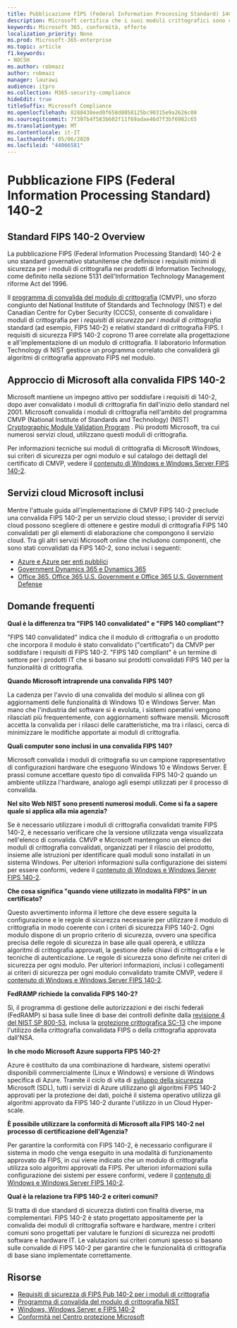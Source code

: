 ```yaml
---
title: Pubblicazione FIPS (Federal Information Processing Standard) 140-2
description: Microsoft certifica che i suoi moduli crittografici sono conformi allo standard di elaborazione delle informazioni federali degli Stati Uniti.
keywords: Microsoft 365, conformità, offerte
localization_priority: None
ms.prod: Microsoft-365-enterprise
ms.topic: article
f1.keywords:
- NOCSH
ms.author: robmazz
author: robmazz
manager: laurawi
audience: itpro
ms.collection: M365-security-compliance
hideEdit: true
titleSuffix: Microsoft Compliance
ms.openlocfilehash: 8288438eed0f658d8058125bc90315e9a2626c08
ms.sourcegitcommit: 7f307b4f583b602f11f69adae46d7f3bf6982c65
ms.translationtype: MT
ms.contentlocale: it-IT
ms.lasthandoff: 05/06/2020
ms.locfileid: "44066581"
---
```

# <a name="federal-information-processing-standard-fips-publication-140-2"></a>Pubblicazione FIPS (Federal Information Processing Standard) 140-2

## <a name="fips-140-2-standard-overview"></a>Standard FIPS 140-2 Overview

La pubblicazione FIPS (Federal Information Processing Standard) 140-2 è uno standard governativo statunitense che definisce i requisiti minimi di sicurezza per i moduli di crittografia nei prodotti di Information Technology, come definito nella sezione 5131 dell'Information Technology Management riforme Act del 1996.

Il [programma di convalida del modulo di crittografia](https://csrc.nist.gov/Projects/cryptographic-module-validation-program) (CMVP), uno sforzo congiunto del National Institute of Standards and Technology (NIST) e del Canadian Centre for Cyber Security (CCCS), consente di convalidare i moduli di crittografia per i *requisiti di sicurezza per i moduli di crittografia* standard (ad esempio, FIPS 140-2) e relativi standard di crittografia FIPS. I requisiti di sicurezza FIPS 140-2 coprono 11 aree correlate alla progettazione e all'implementazione di un modulo di crittografia. Il laboratorio Information Technology di NIST gestisce un programma correlato che convaliderà gli algoritmi di crittografia approvato FIPS nel modulo.

## <a name="microsofts-approach-to-fips-140-2-validation"></a>Approccio di Microsoft alla convalida FIPS 140-2

Microsoft mantiene un impegno attivo per soddisfare i requisiti di 140-2, dopo aver convalidato i moduli di crittografia fin dall'inizio dello standard nel 2001. Microsoft convalida i moduli di crittografia nell'ambito del programma CMVP (National Institute of Standards and Technology) (NIST) [Cryptographic Module Validation Program](https://csrc.nist.gov/Projects/cryptographic-module-validation-program) . Più prodotti Microsoft, tra cui numerosi servizi cloud, utilizzano questi moduli di crittografia.

Per informazioni tecniche sui moduli di crittografia di Microsoft Windows, sui criteri di sicurezza per ogni modulo e sul catalogo dei dettagli del certificato di CMVP, vedere il [contenuto di Windows e Windows Server FIPS 140-2](https://aka.ms/AA6ehud).

## <a name="microsoft-in-scope-cloud-services"></a>Servizi cloud Microsoft inclusi

Mentre l'attuale guida all'implementazione di CMVP FIPS 140-2 preclude una convalida FIPS 140-2 per un servizio cloud stesso; i provider di servizi cloud possono scegliere di ottenere e gestire moduli di crittografia FIPS 140 convalidati per gli elementi di elaborazione che compongono il servizio cloud. Tra gli altri servizi Microsoft online che includono componenti, che sono stati convalidati da FIPS 140-2, sono inclusi i seguenti:

- [Azure e Azure per enti pubblici](https://docs.microsoft.com/azure/azure-government/documentation-government-plan-security)
- [Government Dynamics 365 e Dynamics 365](https://docs.microsoft.com/microsoft-365/compliance/office-365-encryption-in-microsoft-dynamics-365)
- [Office 365, Office 365 U.S. Government e Office 365 U.S. Government Defense](https://docs.microsoft.com/microsoft-365/compliance/office-365-encryption-risks-and-protections)

## <a name="frequently-asked-questions"></a>Domande frequenti

**Qual è la differenza tra "FIPS 140 convalidated" e "FIPS 140 compliant"?**

"FIPS 140 convalidated" indica che il modulo di crittografia o un prodotto che incorpora il modulo è stato convalidato ("certificato") da CMVP per soddisfare i requisiti di FIPS 140-2. "FIPS 140 compliant" è un termine di settore per i prodotti IT che si basano sui prodotti convalidati FIPS 140 per la funzionalità di crittografia.

**Quando Microsoft intraprende una convalida FIPS 140?**

La cadenza per l'avvio di una convalida del modulo si allinea con gli aggiornamenti delle funzionalità di Windows 10 e Windows Server. Man mano che l'industria del software si è evoluta, i sistemi operativi vengono rilasciati più frequentemente, con aggiornamenti software mensili. Microsoft accetta la convalida per i rilasci delle caratteristiche, ma tra i rilasci, cerca di minimizzare le modifiche apportate ai moduli di crittografia.

**Quali computer sono inclusi in una convalida FIPS 140?**

Microsoft convalida i moduli di crittografia su un campione rappresentativo di configurazioni hardware che eseguono Windows 10 e Windows Server. È prassi comune accettare questo tipo di convalida FIPS 140-2 quando un ambiente utilizza l'hardware, analogo agli esempi utilizzati per il processo di convalida.

**Nel sito Web NIST sono presenti numerosi moduli. Come si fa a sapere quale si applica alla mia agenzia?**

Se è necessario utilizzare i moduli di crittografia convalidati tramite FIPS 140-2, è necessario verificare che la versione utilizzata venga visualizzata nell'elenco di convalida. CMVP e Microsoft mantengono un elenco dei moduli di crittografia convalidati, organizzati per il rilascio del prodotto, insieme alle istruzioni per identificare quali moduli sono installati in un sistema Windows. Per ulteriori informazioni sulla configurazione dei sistemi per essere conformi, vedere il [contenuto di Windows e Windows Server FIPS 140-2](https://aka.ms/AA6ehud).

**Che cosa significa "quando viene utilizzato in modalità FIPS" in un certificato?**

Questo avvertimento informa il lettore che deve essere seguita la configurazione e le regole di sicurezza necessarie per utilizzare il modulo di crittografia in modo coerente con i criteri di sicurezza FIPS 140-2. Ogni modulo dispone di un proprio criterio di sicurezza, ovvero una specifica precisa delle regole di sicurezza in base alle quali opererà, e utilizza algoritmi di crittografia approvati, la gestione delle chiavi di crittografia e le tecniche di autenticazione. Le regole di sicurezza sono definite nei criteri di sicurezza per ogni modulo. Per ulteriori informazioni, inclusi i collegamenti ai criteri di sicurezza per ogni modulo convalidato tramite CMVP, vedere il [contenuto di Windows e Windows Server FIPS 140-2](https://aka.ms/AA6ehud).

**FedRAMP richiede la convalida FIPS 140-2?**

Sì, il programma di gestione delle autorizzazioni e dei rischi federali (FedRAMP) si basa sulle linee di base dei controlli definite dalla [revisione 4 del NIST SP 800-53](https://nvd.nist.gov/800-53/Rev4/), inclusa la [protezione crittografica SC-13](https://nvd.nist.gov/800-53/Rev4/control/SC-13) che impone l'utilizzo della crittografia convalidata FIPS o della crittografia approvata dall'NSA.

**In che modo Microsoft Azure supporta FIPS 140-2?**

Azure è costituito da una combinazione di hardware, sistemi operativi disponibili commercialmente (Linux e Windows) e versione di Windows specifica di Azure. Tramite il ciclo di vita di [sviluppo della sicurezza](https://www.microsoft.com/securityengineering/sdl/) Microsoft (SDL), tutti i servizi di Azure utilizzano gli algoritmi FIPS 140-2 approvati per la protezione dei dati, poiché il sistema operativo utilizza gli algoritmi approvato da FIPS 140-2 durante l'utilizzo in un Cloud Hyper-scale.

**È possibile utilizzare la conformità di Microsoft alla FIPS 140-2 nel processo di certificazione dell'Agenzia?**

Per garantire la conformità con FIPS 140-2, è necessario configurare il sistema in modo che venga eseguito in una modalità di funzionamento approvato da FIPS, in cui viene indicato che un modulo di crittografia utilizza solo algoritmi approvati da FIPS. Per ulteriori informazioni sulla configurazione dei sistemi per essere conformi, vedere il [contenuto di Windows e Windows Server FIPS 140-2](https://aka.ms/AA6ehud).

**Qual è la relazione tra FIPS 140-2 e criteri comuni?**

Si tratta di due standard di sicurezza distinti con finalità diverse, ma complementari. FIPS 140-2 è stato progettato appositamente per la convalida dei moduli di crittografia software e hardware, mentre i criteri comuni sono progettati per valutare le funzioni di sicurezza nei prodotti software e hardware IT. Le valutazioni sui criteri comuni spesso si basano sulle convalide di FIPS 140-2 per garantire che le funzionalità di crittografia di base siano implementate correttamente.

## <a name="resources"></a>Risorse

- [Requisiti di sicurezza di FIPS Pub 140-2 per i moduli di crittografia](https://csrc.nist.gov/publications/fips/fips140-2/fips1402.pdf)
- [Programma di convalida del modulo di crittografia NIST](https://csrc.nist.gov/groups/STM/cmvp/index.html)
- [Windows, Windows Server e FIPS 140-2](https://docs.microsoft.com/windows/security/threat-protection/fips-140-validation)
- [Conformità nel Centro protezione Microsoft](https://www.microsoft.com/trust-center/compliance/compliance-overview)
